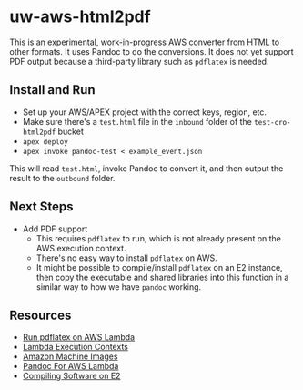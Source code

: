 uw-aws-html2pdf
===============

This is an experimental, work-in-progress AWS converter from HTML to other
formats. It uses Pandoc to do the conversions. It does not yet support PDF
output because a third-party library such as `pdflatex` is needed.

Install and Run
---------------

-   Set up your AWS/APEX project with the correct keys, region, etc.
-   Make sure there's a `test.html` file in the `inbound` folder of the
    `test-cro-html2pdf` bucket
-   `apex deploy`
-   `apex invoke pandoc-test < example_event.json`

This will read `test.html`, invoke Pandoc to convert it, and then output
the result to the `outbound` folder.

Next Steps
----------

-   Add PDF support
    -   This requires `pdflatex` to run, which is not already present on
        the AWS execution context.
    -   There's no easy way to install `pdflatex` on AWS.
    -   It might be possible to compile/install `pdflatex` on an E2
        instance, then copy the executable and shared libraries into this
        function in a similar way to how we have `pandoc` working.

Resources
---------

-   [Run pdflatex on AWS Lambda](http://stackoverflow.com/questions/37219169/how-to-run-binary-like-pdflatex-on-aws-lambda)
-   [Lambda Execution Contexts](http://docs.aws.amazon.com/lambda/latest/dg/current-supported-versions.html)
-   [Amazon Machine Images](http://docs.aws.amazon.com/AWSEC2/latest/UserGuide/AMIs.html)
-   [Pandoc For AWS Lambda](https://www.npmjs.com/package/pandoc-aws-lambda-binary)
-   [Compiling Software on E2](http://docs.aws.amazon.com/AWSEC2/latest/UserGuide/compile-software.html)

